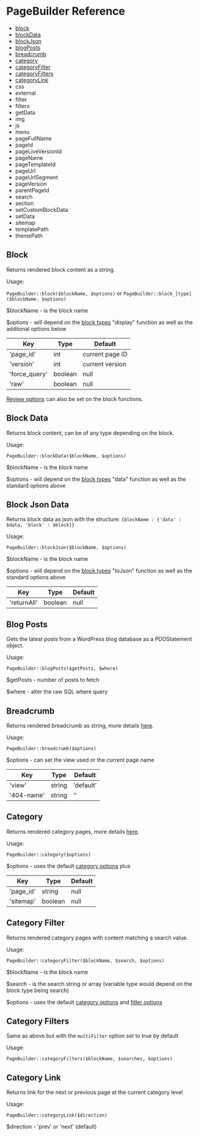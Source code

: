# PageBuilder Reference

- [block](#block)
- [blockData](#blockData)
- [blockJson](#blockJson)
- [blogPosts](#blogPosts)
- [breadcrumb](#breadcrumb)
- [category](#category)
- [categoryFilter](#categoryFilter)
- [categoryFilters](#categoryFilters)
- [categoryLink](#category-link)
- css
- external
- filter
- filters
- getData
- img
- js
- menu
- pageFullName
- pageId
- pageLiveVersionId
- pageName
- pageTemplateId
- pageUrl
- pageUrlSegment
- pageVersion
- parentPageId
- search
- section
- setCustomBlockData
- setData
- sitemap
- templatePath
- themePath


## Block

Returns rendered block content as a string.

Usage:

`PageBuilder::block($blockName, $options)` or `PageBuilder::block_[type]($blockName, $options)`

$blockName - is the block name

$options - will depend on the [block types](../blocks/reference.md) "display" function as well as the additonal options below

| Key                 | Type          | Default             |
| ------------------- | ------------- | ------------------- |
| 'page_id'           | int           | current page ID     |
| 'version'           | int           | current version     |
| 'force_query'       | boolean       | null                |
| 'raw'               | boolean       | null                |

[Review options](../theme/review.md) can also be set on the block functions.

## Block Data

Returns block content, can be of any type depending on the block.

Usage:

`PageBuilder::blockData($blockName, $options)`

$blockName - is the block name

$options - will depend on the [block types](../blocks/reference.md) "data" function as well as the standard options above

## Block Json Data

Returns block data as json with the structure: `{blockName : {'data' : $data, 'block' : $block}}`

Usage:

`PageBuilder::blockJson($blockName, $options)`

$blockName - is the block name

$options - will depend on the [block types](../blocks/reference.md) "toJson" function as well as the standard options above

| Key                 | Type          | Default             |
| ------------------- | ------------- | ------------------- |
| 'returnAll'         | boolean       | null                |

## Blog Posts

Gets the latest posts from a WordPress blog database as a PDOStatement object.

Usage:

`PageBuilder::blogPosts($getPosts, $where)`

$getPosts - number of posts to fetch

$where - alter the raw SQL where query

## Breadcrumb

Returns rendered breadcrumb as string, more details [here](../theme/breacrumb.md).

Usage:

`PageBuilder::breadcrumb($options)`

$options - can set the view used or the current page name

| Key                | Type          | Default             |
| -------------------| ------------- | ------------------- |
| 'view'             | string        | 'default'           |
| '404-name'         | string        | ''                  |

## Category

Returns rendered category pages, more details [here](../theme/category.md).

Usage:

`PageBuilder::category($options)`

$options - uses the default [category options](../theme/category.md#options) plus

| Key                | Type          | Default             |
| -------------------| ------------- | ------------------- |
| 'page_id'          | string        | null                |
| 'sitemap'          | boolean       | null                |

## Category Filter

Returns rendered category pages with content matching a search value.

Usage:

`PageBuilder::categoryFilter($blockName, $search, $options)`

$blockName - is the block name

$search - is the search string or array (variable type would depend on the block type being search)

$options - uses the default [category options](../theme/category.md#options) and [fitler options](#filter)

## Category Filters

Same as above but with the `multiFilter` option set to true by default 

Usage:

`PageBuilder::categoryFilters($blockName, $searches, $options)`

## Category Link

Returns link for the next or previous page at the current category level 

Usage:

`PageBuilder::categoryLink($direction)`

$direction - 'prev' or 'next' (default)


